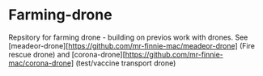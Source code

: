 # Farming-drone
Repsitory for farming drone - building on previos work with drones. See [meadeor-drone][https://github.com/mr-finnie-mac/meadeor-drone] (Fire rescue drone) and [corona-drone][https://github.com/mr-finnie-mac/corona-drone] (test/vaccine transport drone)
